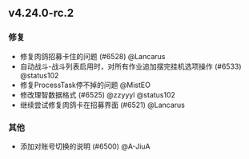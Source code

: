 ## v4.24.0-rc.2

### 修复

- 修复肉鸽招募卡住的问题 (#6528) @Lancarus
- 自动战斗-战斗列表启用时，对所有作业追加摆完挂机选项操作 (#6533) @status102
- 修复ProcessTask停不掉的问题 @MistEO
- 修改理智数据格式 (#6525) @zzyyyl @status102
- 继续尝试修复肉鸽卡在招募界面 (#6521) @Lancarus

### 其他

- 添加对账号切换的说明 (#6500) @A-JiuA
